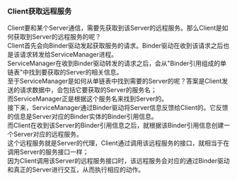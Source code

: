 ### Client获取远程服务   
Client要和某个Server通信，需要先获取到该Server的远程服务。那么Client是如何获取到Server的远程服务的呢？  
Client首先会向Binder驱动发起获取服务的请求。Binder驱动在收到该请求之后也是该请求转发给ServiceManager进程。  
ServiceManager在收到Binder驱动转发的请求之后，会从"Binder引用组成的单链表"中找到要获取的Server的相关信息。  
至于ServiceManager是如何从单链表中找到需要的Server的呢？答案是Client发送的请求数据中，会包括它要获取的Server的服务名；  
而ServiceManager正是根据这个服务名来找到Server的。  
接下来，ServiceManager通过Binder驱动将Server信息反馈给Client的。它反馈的信息是Server对应的Binder实体的Binder引用信息。  
而Client在收到该Server的Binder引用信息之后，就根据该Binder引用信息创建一个Server对应的远程服务。  
这个远程服务就是Server的代理，Client通过调用该远程服务的接口，就相当于在调用Server的服务接口一样；  
因为Client调用该Server的远程服务接口时，该远程服务会对应的通过Binder驱动和真正的Server进行交互，从而执行相应的动作。  


